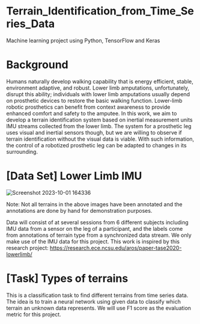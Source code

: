 # Terrain_Identification_from_Time_Series_Data
Machine learning project using Python, TensorFlow and Keras

# Background
Humans naturally develop walking capability that is energy efficient, stable, environment adaptive, and robust. Lower limb amputations, unfortunately, disrupt this ability; individuals with lower limb amputations usually depend on prosthetic devices to restore the basic walking function. Lower-limb robotic prosthetics can benefit from context awareness to provide enhanced comfort and safety to the amputee. In this work, we aim to develop a terrain identification system based on inertial measurement units IMU streams collected from the lower limb. The system for a prosthetic leg uses visual and inertial sensors though, but we are willing to observe if terrain identification without the visual data is viable. With such information, the control of a robotized prosthetic leg can be adapted to changes in its surrounding.

# [Data Set] Lower Limb IMU


![Screenshot 2023-10-01 164336](https://github.com/dhirdhir1997/Terrain_Identification_from_Time_Series_Data/assets/119910232/fbb0ed00-6b1b-4580-b88b-2d888dd15f9e)

 Note: Not all terrains in the above images have been annotated and the annotations are done by hand for demonstration purposes.

Data will consist of at several sessions from 6 different subjects including IMU data from a sensor on the leg of a participant, and the labels come from annotations of terrain type from a synchronized data stream. We only make use of the IMU data for this project. This work is inspired by this research project: https://research.ece.ncsu.edu/aros/paper-tase2020-lowerlimb/ 

# [Task] Types of terrains

This is a classification task to find different terrains from time series data. The idea is to train a neural network using given data to classify which terrain an unknown data represents. We will use F1 score as the evaluation metric for this project.
